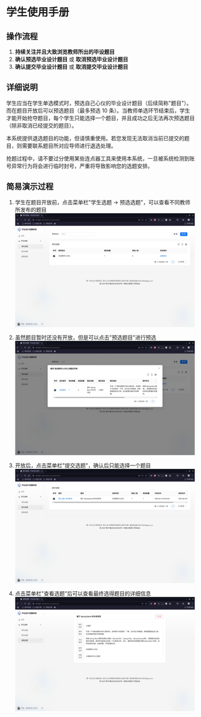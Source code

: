 # 学生使用手册

## 操作流程

1. **持续关注并且大致浏览教师所出的毕设题目**
2. **确认预选毕业设计题目** 或 **取消预选毕业设计题目**
3. **确认提交毕业设计题目** 或 **取消提交毕业设计题目**

## 详细说明

学生应当在学生单选模式时，预选自己心仪的毕业设计题目（后续简称"题目"）。而在题目开放后可以预选题目（最多预选 10 条）。当教师单选环节结束后，学生才能开始抢夺题目，每个学生只能选择一个题目，并且成功之后无法再次预选题目（除非取消已经提交的题目）。

本系统提供退选题目的功能，但请慎重使用。若您发现无法取消当前已提交的题目，则需要联系题目所对应导师进行退选处理。

抢题过程中，请不要过分使用某些连点器工具来使用本系统，一旦被系统检测到账号异常行为将会进行临时封号，严重将导致影响您的选题安排。

## 简易演示过程

1. 学生在题目开放前，点击菜单栏"学生选题 → 预选选题"，可以查看不同教师所发布的题目
   ![步骤1](./student/1.jpg)

2. 虽然题目暂时还没有开放，但是可以点击"预选题目"进行预选
   ![步骤2](./student/2.jpg)

3. 开放后，点击菜单栏"提交选题"，确认后只能选择一个题目
   ![步骤3](./student/3.jpg)

4. 点击菜单栏"查看选题"后可以查看最终选得题目的详细信息
   ![步骤4](./student/4.jpg)